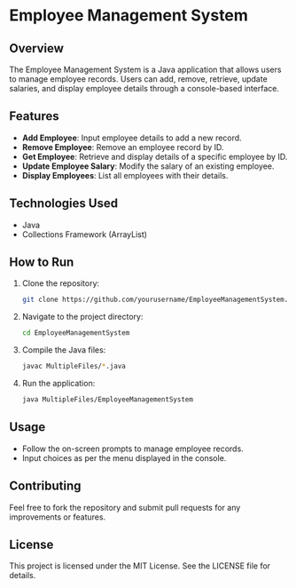 # Employee Management System

## Overview
The Employee Management System is a Java application that allows users to manage employee records. Users can add, remove, retrieve, update salaries, and display employee details through a console-based interface.

## Features
- **Add Employee**: Input employee details to add a new record.
- **Remove Employee**: Remove an employee record by ID.
- **Get Employee**: Retrieve and display details of a specific employee by ID.
- **Update Employee Salary**: Modify the salary of an existing employee.
- **Display Employees**: List all employees with their details.

## Technologies Used
- Java
- Collections Framework (ArrayList)

## How to Run
1. Clone the repository:
   ```bash
   git clone https://github.com/yourusername/EmployeeManagementSystem.git
   ```
2. Navigate to the project directory:
   ```bash
   cd EmployeeManagementSystem
   ```
3. Compile the Java files:
   ```bash
   javac MultipleFiles/*.java
   ```
4. Run the application:
   ```bash
   java MultipleFiles/EmployeeManagementSystem
   ```

## Usage
- Follow the on-screen prompts to manage employee records.
- Input choices as per the menu displayed in the console.

## Contributing
Feel free to fork the repository and submit pull requests for any improvements or features.

## License
This project is licensed under the MIT License. See the LICENSE file for details.
